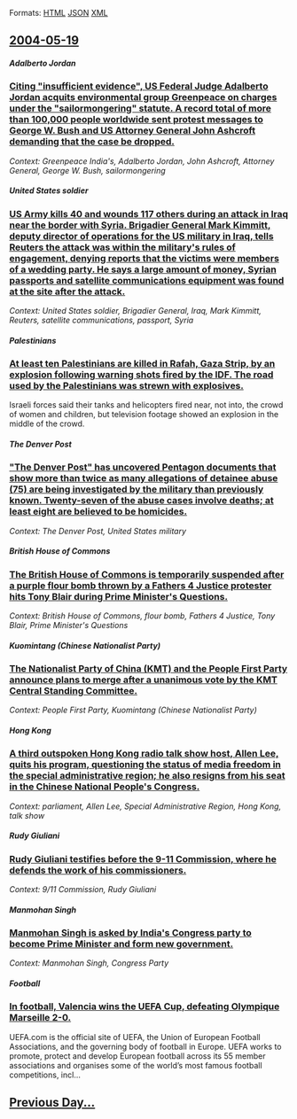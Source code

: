 
Formats: [HTML](2004/05/19/index.html)  [JSON](2004/05/19/index.json)  [XML](2004/05/19/index.xml)  

## [2004-05-19](/news/2004/05/19/index.md)

##### Adalberto Jordan
### [ Citing "insufficient evidence", US Federal Judge Adalberto Jordan acquits environmental group Greenpeace on charges under the "sailormongering" statute. A record total of more than 100,000 people worldwide sent protest messages to George W. Bush and US Attorney General John Ashcroft demanding that the case be dropped. ](/news/2004/05/19/citing-insufficient-evidence-us-federal-judge-adalberto-jordan-acquits-environmental-group-greenpeace-on-charges-under-the-sailormonger.md)
_Context: Greenpeace India's, Adalberto Jordan, John Ashcroft, Attorney General, George W. Bush, sailormongering_

##### United States soldier
### [ US Army kills 40 and wounds 117 others during an attack in Iraq near the border with Syria. Brigadier General Mark Kimmitt, deputy director of operations for the US military in Iraq, tells Reuters the attack was within the military's rules of engagement, denying reports that the victims were members of a wedding party. He says a large amount of money, Syrian passports and satellite communications equipment was found at the site after the attack. ](/news/2004/05/19/us-army-kills-40-and-wounds-117-others-during-an-attack-in-iraq-near-the-border-with-syria-brigadier-general-mark-kimmitt-deputy-director.md)
_Context: United States soldier, Brigadier General, Iraq, Mark Kimmitt, Reuters, satellite communications, passport, Syria_

##### Palestinians
### [ At least ten Palestinians are killed in Rafah, Gaza Strip, by an explosion following warning shots fired by the IDF. The road used by the Palestinians was strewn with explosives. ](/news/2004/05/19/at-least-ten-palestinians-are-killed-in-rafah-gaza-strip-by-an-explosion-following-warning-shots-fired-by-the-idf-the-road-used-by-the-p.md)
Israeli forces said their tanks and helicopters fired near, not into, the crowd of women and children, but television footage showed an explosion in the middle of the crowd.

##### The Denver Post
### [ "The Denver Post" has uncovered Pentagon documents that show more than twice as many allegations of detainee abuse (75) are being investigated by the military than previously known. Twenty-seven of the abuse cases involve deaths; at least eight are believed to be homicides. ](/news/2004/05/19/the-denver-post-has-uncovered-pentagon-documents-that-show-more-than-twice-as-many-allegations-of-detainee-abuse-75-are-being-investiga.md)
_Context: The Denver Post, United States military_

##### British House of Commons
### [ The British House of Commons is temporarily suspended after a purple flour bomb thrown by a Fathers 4 Justice protester hits Tony Blair during Prime Minister's Questions. ](/news/2004/05/19/the-british-house-of-commons-is-temporarily-suspended-after-a-purple-flour-bomb-thrown-by-a-fathers-4-justice-protester-hits-tony-blair-dur.md)
_Context: British House of Commons, flour bomb, Fathers 4 Justice, Tony Blair, Prime Minister's Questions_

##### Kuomintang (Chinese Nationalist Party)
### [ The Nationalist Party of China (KMT) and the People First Party announce plans to merge after a unanimous vote by the KMT Central Standing Committee. ](/news/2004/05/19/the-nationalist-party-of-china-kmt-and-the-people-first-party-announce-plans-to-merge-after-a-unanimous-vote-by-the-kmt-central-standing.md)
_Context: People First Party, Kuomintang (Chinese Nationalist Party)_

##### Hong Kong
### [ A third outspoken Hong Kong radio talk show host, Allen Lee, quits his program, questioning the status of media freedom in the special administrative region; he also resigns from his seat in the Chinese National People's Congress. ](/news/2004/05/19/a-third-outspoken-hong-kong-radio-talk-show-host-allen-lee-quits-his-program-questioning-the-status-of-media-freedom-in-the-special-admi.md)
_Context: parliament, Allen Lee, Special Administrative Region, Hong Kong, talk show_

##### Rudy Giuliani
### [ Rudy Giuliani testifies before the 9-11 Commission, where he defends the work of his commissioners. ](/news/2004/05/19/rudy-giuliani-testifies-before-the-9-11-commission-where-he-defends-the-work-of-his-commissioners.md)
_Context: 9/11 Commission, Rudy Giuliani_

##### Manmohan Singh
### [ Manmohan Singh is asked by India's Congress party to become Prime Minister and form new government. ](/news/2004/05/19/manmohan-singh-is-asked-by-india-s-congress-party-to-become-prime-minister-and-form-new-government.md)
_Context: Manmohan Singh, Congress Party_

##### Football
### [ In football, Valencia wins the UEFA Cup, defeating Olympique Marseille 2-0. ](/news/2004/05/19/in-football-valencia-wins-the-uefa-cup-defeating-olympique-marseille-2a0.md)
UEFA.com is the official site of UEFA, the Union of European Football Associations, and the governing body of football in Europe. UEFA works to promote, protect and develop European football across its 55 member associations and organises some of the world’s most famous football competitions, incl...

## [Previous Day...](/news/2004/05/18/index.md)

